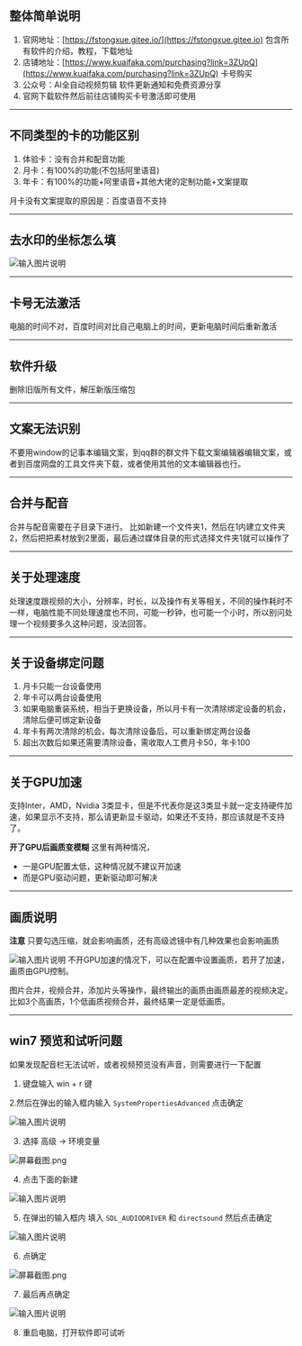 

## 整体简单说明
1. 官网地址：[https://fstongxue.gitee.io/](https://fstongxue.gitee.io) 包含所有软件的介绍，教程，下载地址
2. 店铺地址：[https://www.kuaifaka.com/purchasing?link=3ZUpQ](https://www.kuaifaka.com/purchasing?link=3ZUpQ) 卡号购买
3. 公众号：AI全自动视频剪辑  软件更新通知和免费资源分享
4. 官网下载软件然后前往店铺购买卡号激活即可使用

----

## 不同类型的卡的功能区别

1. 体验卡：没有合并和配音功能
2. 月卡：有100%的功能(不包括阿里语音)
3. 年卡：有100%的功能+阿里语音+其他大佬的定制功能+文案提取

月卡没有文案提取的原因是：百度语音不支持

----

## 去水印的坐标怎么填

![输入图片说明](https://images.gitee.com/uploads/images/2020/0930/113419_35911c52_1093073.png "屏幕截图.png")

----

## 卡号无法激活

电脑的时间不对，百度时间对比自己电脑上的时间，更新电脑时间后重新激活

----

## 软件升级

删除旧版所有文件，解压新版压缩包

----

## 文案无法识别

不要用window的记事本编辑文案，到qq群的群文件下载文案编辑器编辑文案，或者到百度网盘的工具文件夹下载，或者使用其他的文本编辑器也行。

----

##  合并与配音

合并与配音需要在子目录下进行。
比如新建一个文件夹1，然后在1内建立文件夹2，然后把把素材放到2里面，最后通过媒体目录的形式选择文件夹1就可以操作了

----

##  关于处理速度

处理速度跟视频的大小，分辨率，时长，以及操作有关等相关，不同的操作耗时不一样，电脑性能不同处理速度也不同，可能一秒钟，也可能一个小时，所以别问处理一个视频要多久这种问题，没法回答。

----

##  关于设备绑定问题

1. 月卡只能一台设备使用
2. 年卡可以两台设备使用
3. 如果电脑重装系统，相当于更换设备，所以月卡有一次清除绑定设备的机会，清除后便可绑定新设备
4. 年卡有两次清除的机会，每次清除设备后，可以重新绑定两台设备
5. 超出次数后如果还需要清除设备，需收取人工费月卡50，年卡100

----

##  关于GPU加速

支持Inter，AMD，Nvidia 3类显卡，但是不代表你是这3类显卡就一定支持硬件加速，如果显示不支持，那么请更新显卡驱动，如果还不支持，那应该就是不支持了。

**开了GPU后画质变模糊** 这里有两种情况，

* 一是GPU配置太低，这种情况就不建议开加速
* 而是GPU驱动问题，更新驱动即可解决

----

## 画质说明

**注意** 只要勾选压缩，就会影响画质，还有高级滤镜中有几种效果也会影响画质

![输入图片说明](https://images.gitee.com/uploads/images/2020/1106/170613_2291d228_1093073.png "屏幕截图.png")
不开GPU加速的情况下，可以在配置中设置画质，若开了加速，画质由GPU控制。

图片合并，视频合并，添加片头等操作，最终输出的画质由画质最差的视频决定。比如3个高画质，1个低画质视频合并，最终结果一定是低画质。


----

##  win7 预览和试听问题

如果发现配音栏无法试听，或者视频预览没有声音，则需要进行一下配置

1. 键盘输入 win + r 键

2.然后在弹出的输入框内输入 `SystemPropertiesAdvanced` 点击确定 

![输入图片说明](https://images.gitee.com/uploads/images/2020/1004/143643_e2c4edb9_1093073.png "屏幕截图.png") 

3. 选择 高级 -> 环境变量 

![](https://images.gitee.com/uploads/images/2020/1004/143840_8f8c5750_1093073.png "屏幕截图.png")

4. 点击下面的新建 

![输入图片说明](https://images.gitee.com/uploads/images/2020/1004/143912_54765ff1_1093073.png "屏幕截图.png")


5. 在弹出的输入框内 填入 `SDL_AUDIODRIVER` 和 `directsound` 然后点击确定

![输入图片说明](https://images.gitee.com/uploads/images/2020/1004/144020_8f1f3a01_1093073.png "屏幕截图.png")

6. 点确定

![](https://images.gitee.com/uploads/images/2020/1004/144048_f98c80c6_1093073.png "屏幕截图.png")

7. 最后再点确定
 
![输入图片说明](https://images.gitee.com/uploads/images/2020/1004/144107_223b7f65_1093073.png "屏幕截图.png")

8. 重启电脑，打开软件即可试听

